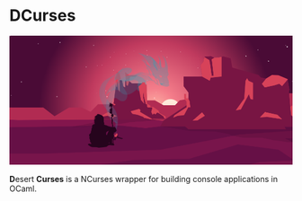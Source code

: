 # DCurses

![](https://github.com/LhamaLabs/imagens/blob/master/dcurse.png)

**D**esert **Curses** is a NCurses wrapper for building console applications in OCaml.

